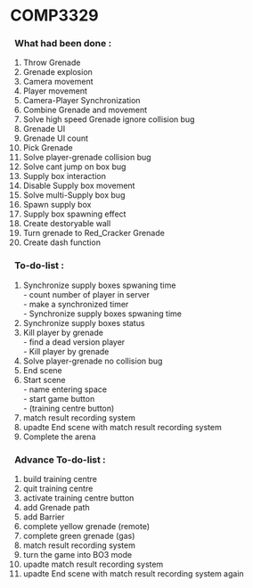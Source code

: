 # COMP3329
### &nbsp;&nbsp;What had been done :
1. Throw Grenade 
2. Grenade explosion
3. Camera movement
4. Player movement
5. Camera-Player Synchronization
6. Combine Grenade and movement
7. Solve high speed Grenade ignore collision bug
8. Grenade UI
9. Grenade UI count
10. Pick Grenade
11. Solve player-grenade collision bug
12. Solve cant jump on box bug
13. Supply box interaction
14. Disable Supply box movement
15. Solve multi-Supply box bug
16. Spawn supply box
17. Supply box spawning effect
18. Create destoryable wall
19. Turn grenade to Red_Cracker Grenade
20. Create dash function
### &nbsp;&nbsp;To-do-list :
1. Synchronize supply boxes spwaning time 
<br/> - count number of player in server
<br/> - make a  synchronized timer
<br/> - Synchronize supply boxes spwaning time 
2. Synchronize supply boxes status
3. Kill player by grenade
<br /> - find a dead version player
<br /> - Kill player by grenade
4. Solve player-grenade no collision bug
5. End scene
6. Start scene 
<br /> - name entering space
<br /> - start game button
<br /> - (training centre button)
7. match result recording system 
8. upadte End scene with match result recording system 
9. Complete the arena
### &nbsp;&nbsp;Advance To-do-list :
1. build training centre
2. quit training centre
3. activate training centre button 
4. add Grenade path 
5. add Barrier
6. complete yellow grenade (remote)
7. complete green grenade (gas)
8. match result recording system 
9. turn the game into BO3 mode
10. upadte match result recording system
11. upadte End scene with match result recording system again 
